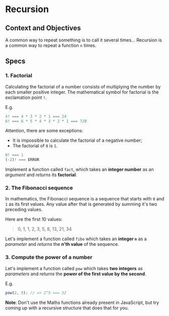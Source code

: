 # Recursion

## Context and Objectives

A common way to repeat something is to call it several times...
Recursion is a common way to repeat a function `n` times.

## Specs

### 1. Factorial

Calculating the factorial of a number consists of multiplying the number by each smaller positive integer. The mathematical symbol for factorial is the exclamation point `!`.

E.g.

```js
4! === 4 * 3 * 2 * 1 === 24
6! === 6 * 5 * 4 * 3 * 2 * 1 === 720
```

Attention, there are some exceptions:

- It is impossible to calculate the factorial of a negative number;
- The factorial of `0` is `1`.

```js
0! === 1
(-2)! === ERROR
```

Implement a function called `fact`, which takes an **integer number** as an _argument_ and _returns_ its **factorial**.

### 2. The Fibonacci sequence

In mathematics, the Fibonacci sequence is a sequence that starts with `0` and `1` as its first values. Any value after that is generated by summing it's two preceding values.

Here are the first 10 values:

> 0, 1, 1, 2, 3, 5, 8, 13, 21, 34

Let's implement a function called `fibo` which takes an **integer `n`** as a _parameter_ and _returns_ the **n'th value** of the sequence.

### 3. Compute the power of a number

Let's implement a function called `pow` which takes **two integers** as _parameters_ and _returns_ the **power of the first value by the second**.

E.g.

```js
pow(2, 5); // => 2^5 === 32
```

**Note**: Don't use the Maths functions already present in JavaScript, but try coming up with a recursive structure that does that for you.
